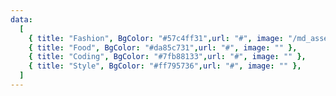 ```yaml
---
data:
  [
    { title: "Fashion", BgColor: "#57c4ff31",url: "#", image: "/md_assets/activities/1.png" },
    { title: "Food", BgColor: "#da85c731",url: "#", image: "" },
    { title: "Coding", BgColor: "#7fb88133",url: "#", image: "" },
    { title: "Style", BgColor: "#ff795736",url: "#", image: "" },
  ]
---
```

